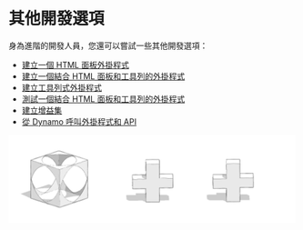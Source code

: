 # 其他開發選項

身為進階的開發人員，您還可以嘗試一些其他開發選項：

* [建立一個 HTML 面板外掛程式](creating-an-html-panel-plugin.md)
* [建立一個結合 HTML 面板和工具列的外掛程式](creating-a-combined-html-panel-and-toolbar-plugin.md)
* [建立工具列式外掛程式](creating-a-toolbar-based-plugin.md)
* [測試一個結合 HTML 面板和工具列的外掛程式](testing-a-combined-html-panel-and-toolbar-plugin.md)
* [建立增益集](creating-an-add-in.md)
* [從 Dynamo 呼叫外掛程式和 API](invoking-plugins-and-api-from-dynamo.md)

![](../../../.gitbook/assets/c23.PNG)
